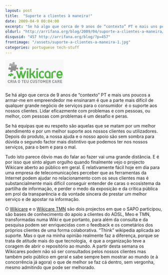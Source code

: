 ```yaml
---
layout: post
title:  "Suporte a clientes à maneira!"
date: 2009-04-9 00:04:00
excerpt: "Se há algo que cerca de 9 anos de “contexto” PT e mais uns poucos a armar-me em empreendedor me ensinaram é que a parte mais difícil de qualquer grande negócio de serviços para o consumidor  é o suporte aos nossos clientes. Lidar eficazmente com problemas e com pessoas, ou melhor, com pessoas com problemas é um desafio e peras."
oldurl: "http://arrifana.org/blog/2009/04/suporte-a-clientes-a-maneira/"
disqusid: "457 http://arrifana.org/blog/?p=457"
frontimage: "/assets/suporte-a-clientes-a-maneira-1.jpg"
categories: portuguese tech-stuff
---
```


![wikicare](/assets/suporte-a-clientes-a-maneira-1.jpg "wikicare")

Se há algo que cerca de 9 anos de “contexto” PT e mais uns poucos a armar-me em empreendedor me ensinaram é que a parte mais difícil de qualquer grande negócio de serviços para o consumidor  é o suporte aos nossos clientes. Lidar eficazmente com problemas e com pessoas, ou melhor, com pessoas com problemas é um desafio e peras.

Se há equipas que eu respeito são aquelas que se matam por um melhor atendimento e por um melhor suporte aos nossos clientes ou utilizadores. Depois do produto, a nossa ajuda e o nosso apoio são sem sombra para dúvida o segundo factor mais distintivo que podemos ter nos nossos serviços, para o bem e para o mal.

Tudo isto parece óbvio mas do falar ao fazer vai uma grande distância. E é por isso que sinto algum orgulho quando finalmente vejo o projecto Wikicare aberto ao público em geral. É relativamente fácil hoje em dia para uma empresa de telecomunicações perceber que as ferramentas da Internet podem ajudar no relacionamento com os seus clientes mas é substancialmente mais difícil conseguir entender de caras o ecosistema da partilha de informação, e perder o medo da exposição e da crítica pública em prol da transparência e da vontade sincera de prestar um melhor serviço e de apostar na informação.

O [Wikicare][1] e o [Wikicare TMN][2] são dois projectos em que o SAPO participou, são bases de conhecimento do apoio a clientes do ADSL, Meo e TMN, transformadas numa *Wiki* e que portanto, para além da consulta e da pesquisa podem ser enriquecidas com o feedback e os cometários dos próprios clientes de uma forma colaborativa. “Think” wikipedia aplicada ao suporte. Mas o que na minha opinião realmente faz a diferença, porque se trata de atitude mais do que tecnologia,  é que a organização teve a coragem de abrir o repositório ao mundo. A partir desta semana os Wikicares podem não só ser consultados pelos nossos clientes mas também pelo público em geral e sabe sempre bem mostrar ao mundo (e à concorrência já agora) o que de melhor se faz cá dentro, sem vergonha, mesmo admitindo que pode ser melhorado.


[1]: http://wiki.telecom.pt/
[2]: http://wiki.tmn.pt/
